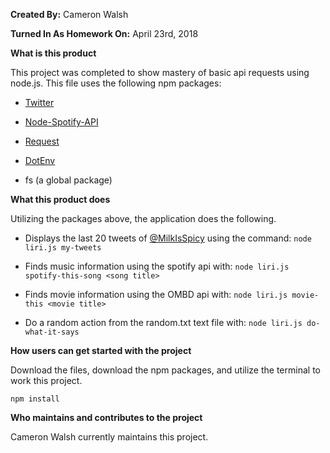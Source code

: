 **Created By:** Cameron Walsh

**Turned In As Homework On:** April 23rd, 2018


**What is this product**

This project was completed to show mastery of basic api requests using node.js. This file uses the following npm packages:

   - [Twitter](https://www.npmjs.com/package/twitter)
   
   - [Node-Spotify-API](https://www.npmjs.com/package/node-spotify-api)
   
   - [Request](https://www.npmjs.com/package/request)

   - [DotEnv](https://www.npmjs.com/package/dotenv)

   - fs (a global package)

**What this product does**

Utilizing the packages above, the application does the following.

- Displays the last 20 tweets of [@MilkIsSpicy](https://twitter.com/MilkIsSpicy) using the command: 
```node liri.js my-tweets```

- Finds music information using the spotify api with:
```node liri.js spotify-this-song <song title>```

- Finds movie information using the OMBD api with:
```node liri.js movie-this <movie title>```

- Do a random action from the random.txt text file with:
```node liri.js do-what-it-says```

**How users can get started with the project**

Download the files, download the npm packages, and utilize the terminal to work this project.

```
npm install
```

**Who maintains and contributes to the project**

Cameron Walsh currently maintains this project.